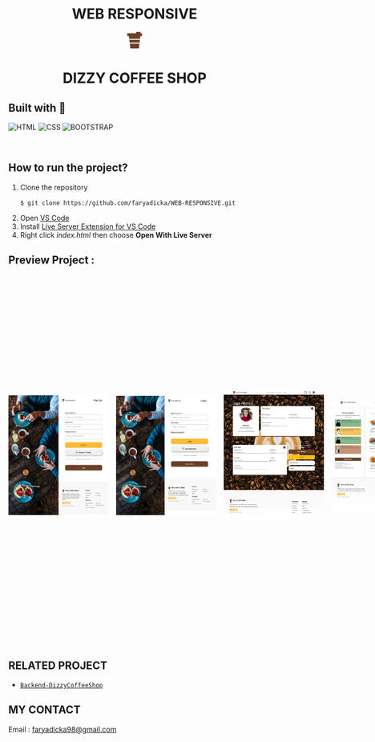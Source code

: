 <h1 align="center">WEB RESPONSIVE</h1>

<div align="center">
  <img src="assets/img/logo.png"><h1>DIZZY COFFEE SHOP</h1>
</div>

## Built with 🧰
![HTML](https://img.shields.io/badge/V5-HTML5-orange)
![CSS](https://img.shields.io/badge/V3-CSS3-blue)
![BOOTSTRAP](https://img.shields.io/badge/V5.2-BOOTSTRAP-magenta)

<br>

## How to run the project?
1. Clone the repository
   ```
   $ git clone https://github.com/faryadicka/WEB-RESPONSIVE.git
   ```
2. Open [VS Code](https://code.visualstudio.com/)
3. Install [Live Server Extension for VS Code](https://marketplace.visualstudio.com/items?itemName=ritwickdey.LiveServer)
4. Right click _index.html_ then choose **Open With Live Server**

## Preview Project :

<div style='display:flex;row-gap:10px;column-gap:15px;align-items:center;'>
  <img src="assets/screenshot/register-web.png" width="200">
  <img src="assets/screenshot/login-web.png" width="200">
  <img src="assets/screenshot/profile-web.png" width="200">
  <img src="assets/screenshot/product-web.png" width="200">
  <img src="assets/screenshot/home-web.png" width="200">
</div>

<br>

## RELATED PROJECT

* [`Backend-DizzyCoffeeShop`](https://github.com/faryadicka/DIZZY-COFFEE-BACKEND)

## MY CONTACT

Email : faryadicka98@gmail.com
